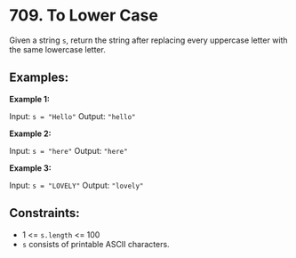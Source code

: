 # 709. To Lower Case

Given a string `s`, return the string after replacing every uppercase letter with the same lowercase letter.

## Examples:

**Example 1:**

Input: `s = "Hello"`
Output: `"hello"`

**Example 2:**

Input: `s = "here"`
Output: `"here"`

**Example 3:**

Input: `s = "LOVELY"`
Output: `"lovely"`

## Constraints:

- 1 <= `s.length` <= 100
- `s` consists of printable ASCII characters.